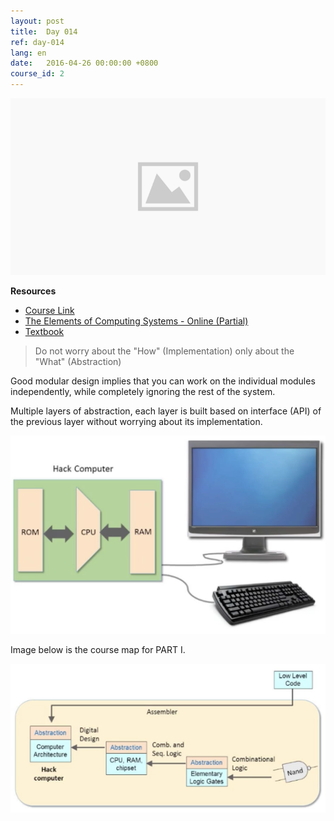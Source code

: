 ```yaml
---
layout: post
title:  Day 014
ref: day-014
lang: en
date:   2016-04-26 00:00:00 +0800
course_id: 2
---
```


![](/images/placeholder.png)

**Resources**

-   [Course Link](https://www.coursera.org/learn/build-a-computer)
-   [The Elements of Computing Systems - Online (Partial)](http://www.nand2tetris.org/chapters/)
-   [Textbook](https://mitpress.mit.edu/books/elements-computing-systems)

> Do not worry about the "How" (Implementation) only about the "What" (Abstraction)

Good modular design implies that you can work on the individual modules
independently, while completely ignoring the rest of the system.

Multiple layers of abstraction, each layer is built based on interface
(API) of the previous layer without worrying about its implementation.

![](/images/basic_computer.png)

Image below is the course map for PART I.

![](/images/hack_computer.png)
